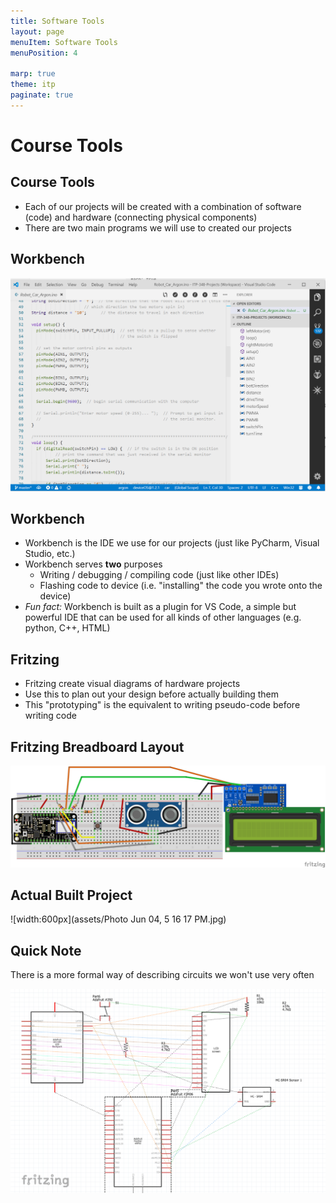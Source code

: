 ```yaml
---
title: Software Tools
layout: page
menuItem: Software Tools
menuPosition: 4

marp: true
theme: itp
paginate: true
---
```


<!-- headingDivider: 2 -->

# Course Tools

## Course Tools

- Each of our projects will be created with a combination of software (code) and hardware (connecting physical components)
- There are two main programs we will use to created our projects

## 

## Workbench

![width: 600px](assets/1565051874830.png)

## Workbench

- Workbench is the IDE we use for our projects (just like PyCharm, Visual Studio, etc.)
- Workbench serves **two** purposes
  - Writing / debugging / compiling code (just like other IDEs)
  - Flashing code to device (i.e. "installing" the code you wrote onto the device)
- *Fun fact:* Workbench is built as a plugin for VS Code, a simple but powerful IDE that can be used for all kinds of other languages (e.g. python, C++, HTML)

## Fritzing

- Fritzing create visual diagrams of hardware projects
- Use this to plan out your design before actually building them
- This "prototyping" is the equivalent to writing pseudo-code before writing code

## Fritzing Breadboard Layout

![width:500px](assets/TE5_range_finder_(Argon)_bb-1565052544681.png)

## Actual Built Project

![width:600px](assets/Photo Jun 04, 5 16 17 PM.jpg)

## Quick Note

There is a more formal way of describing circuits we won't use very often

![width:400px](assets/1565052726261.png)